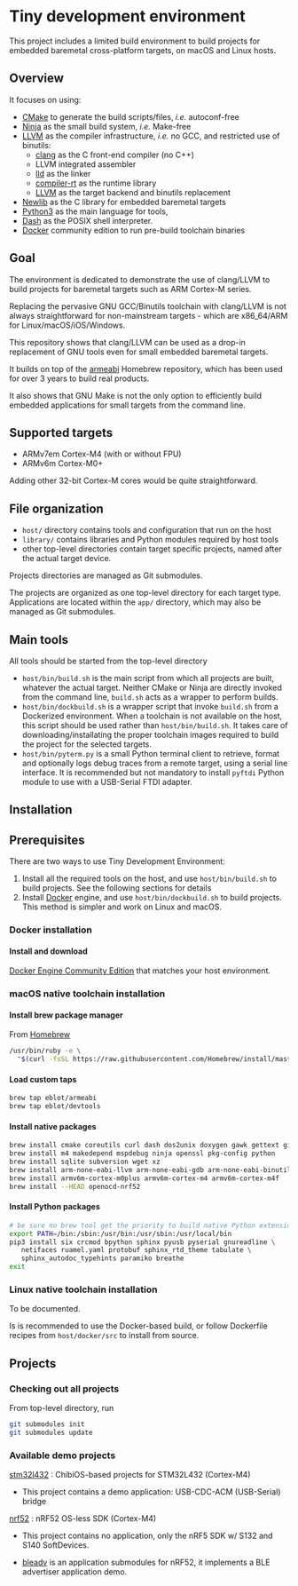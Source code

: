 # Tiny development environment

This project includes a limited build environment to build projects for
embedded baremetal cross-platform targets, on macOS and Linux hosts.

## Overview

It focuses on using:

 * [CMake](https://cmake.org) to generate the build scripts/files,
   *i.e.* autoconf-free
 * [Ninja](https://ninja-build.org) as the small build system,
   *i.e.* Make-free
 * [LLVM](https://llvm.org) as the compiler infrastructure,
   *i.e.* no GCC, and restricted use of binutils:
     - [clang](http://clang.llvm.org) as the C front-end compiler (no C++)
     - LLVM integrated assembler
     - [lld](http://lld.llvm.org) as the linker
     - [compiler-rt](https://compiler-rt.llvm.org) as the runtime library
     - [LLVM](https://llvm.org) as the target backend and binutils replacement
 * [Newlib](http://www.sourceware.org/newlib/) as the C library for embedded
   baremetal targets
 * [Python3](https://www.python.org/) as the main language for tools,
 * [Dash](https://git.kernel.org/pub/scm/utils/dash/dash.git) as the POSIX
    shell interpreter.
 * [Docker](https://www.docker.com/products/container-runtime) community
   edition to run pre-build toolchain binaries

## Goal

The environment is dedicated to demonstrate the use of clang/LLVM to build
projects for baremetal targets such as ARM Cortex-M series.

Replacing the pervasive GNU GCC/Binutils toolchain with clang/LLVM is not
always straightforward for non-mainstream targets - which are x86_64/ARM for
Linux/macOS/iOS/Windows.

This repository shows that clang/LLVM can be used as a drop-in replacement of
GNU tools even for small embedded baremetal targets.

It builds on top of the [armeabi](https://github.com/eblot/homebrew-armeabi)
Homebrew repository, which has been used for over 3 years to build real
products.

It also shows that GNU Make is not the only option to efficiently build
embedded applications for small targets from the command line.

## Supported targets

 * ARMv7em Cortex-M4 (with or without FPU)
 * ARMv6m Cortex-M0+

 Adding other 32-bit Cortex-M cores would be quite straightforward.

## File organization

 * `host/` directory contains tools and configuration that run on the host
 * `library/` contains libraries and Python modules required by host tools
 * other top-level directories contain target specific projects, named after
   the actual target device.

Projects directories are managed as Git submodules.

The projects are organized as one top-level directory for each target type.
Applications are located within the `app/` directory, which may also be
managed as Git submodules.

## Main tools

All tools should be started from the top-level directory

 * `host/bin/build.sh` is the main script from which all projects are built,
    whatever the actual target. Neither CMake or Ninja are directly invoked
    from the command line, `build.sh` acts as a wrapper to perform builds.
 * `host/bin/dockbuild.sh` is a wrapper script that invoke `build.sh` from a
    Dockerized environment. When a toolchain is not available on the host, this
    script should be used rather than `host/bin/build.sh`. It takes care of
    downloading/installating the proper toolchain images required to build
    the project for the selected targets.
 * `host/bin/pyterm.py` is a small Python terminal client to retrieve, format
    and optionally logs debug traces from a remote target, using a serial line
    interface. It is recommended but not mandatory to install `pyftdi` Python
    module to use with a USB-Serial FTDI adapter.

## Installation

## Prerequisites

There are two ways to use Tiny Development Environment:

  1. Install all the required tools on the host, and use `host/bin/build.sh` to
     build projects. See the following sections for details
  2. Install [Docker](https://www.docker.com/products/container-runtime)
     engine, and use `host/bin/dockbuild.sh` to build projects. This method is
     simpler and work on Linux and macOS.

### Docker installation

#### Install and download

[Docker Engine Community Edition](https://hub.docker.com/search/?type=edition&offering=community)
that matches your host environment.

### macOS native toolchain installation

#### Install brew package manager

From [Homebrew](https://brew.sh)

````sh
/usr/bin/ruby -e \
  "$(curl -fsSL https://raw.githubusercontent.com/Homebrew/install/master/install)"
````

#### Load custom taps

````sh
brew tap eblot/armeabi
brew tap eblot/devtools
````

#### Install native packages

````sh
brew install cmake coreutils curl dash dos2unix doxygen gawk gettext git
brew install m4 makedepend mspdebug ninja openssl pkg-config python
brew install sqlite subversion wget xz
brew install arm-none-eabi-llvm arm-none-eabi-gdb arm-none-eabi-binutils
brew install armv6m-cortex-m0plus armv6m-cortex-m4 armv6m-cortex-m4f
brew install --HEAD openocd-nrf52
````

#### Install Python packages

````sh
# be sure no brew tool get the priority to build native Python extensions
export PATH=/bin:/sbin:/usr/bin:/usr/sbin:/usr/local/bin
pip3 install six crcmod bpython sphinx pyusb pyserial gnureadline \
   netifaces ruamel.yaml protobuf sphinx_rtd_theme tabulate \
   sphinx_autodoc_typehints paramiko breathe
exit
````

### Linux native toolchain installation

To be documented.

Is is recommended to use the Docker-based build, or follow Dockerfile recipes
from `host/docker/src` to install from source.

## Projects

### Checking out all projects

From top-level directory, run

````sh
git submodules init
git submodules update
````

### Available demo projects

 [stm32l432](https://github.com/eblot/tde-stm32l432.git)
 : ChibiOS-based projects for STM32L432 (Cortex-M4)

  * This project contains a demo application: USB-CDC-ACM (USB-Serial) bridge

 [nrf52](https://github.com/eblot/tde-nrf52.git)
 : nRF52 OS-less SDK (Cortex-M4)

  * This project contains no application, only the nRF5 SDK w/ S132 and S140
    SoftDevices.

  * [bleadv](https://github.com/eblot/tde-nrf52-bleadv.git) is an application
    submodules for nRF52, it implements a BLE advertiser application demo.